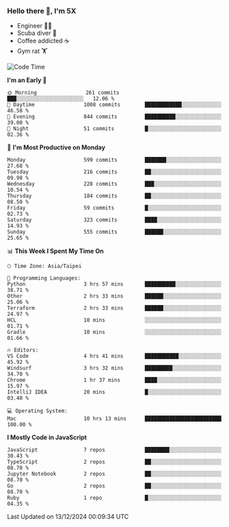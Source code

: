 ### Hello there 👋, I'm 5X

* Engineer 👨‍💻
* Scuba diver 🤿
* Coffee addicted ☕️
* Gym rat 🏋️

<!--START_SECTION:waka-->
![Code Time](http://img.shields.io/badge/Code%20Time-1%2C345%20hrs%2056%20mins-blue)

**I'm an Early 🐤** 

```text
🌞 Morning                261 commits         ███░░░░░░░░░░░░░░░░░░░░░░   12.06 % 
🌆 Daytime                1008 commits        ████████████░░░░░░░░░░░░░   46.58 % 
🌃 Evening                844 commits         ██████████░░░░░░░░░░░░░░░   39.00 % 
🌙 Night                  51 commits          █░░░░░░░░░░░░░░░░░░░░░░░░   02.36 % 
```
📅 **I'm Most Productive on Monday** 

```text
Monday                   599 commits         ███████░░░░░░░░░░░░░░░░░░   27.68 % 
Tuesday                  216 commits         ██░░░░░░░░░░░░░░░░░░░░░░░   09.98 % 
Wednesday                228 commits         ███░░░░░░░░░░░░░░░░░░░░░░   10.54 % 
Thursday                 184 commits         ██░░░░░░░░░░░░░░░░░░░░░░░   08.50 % 
Friday                   59 commits          █░░░░░░░░░░░░░░░░░░░░░░░░   02.73 % 
Saturday                 323 commits         ████░░░░░░░░░░░░░░░░░░░░░   14.93 % 
Sunday                   555 commits         ██████░░░░░░░░░░░░░░░░░░░   25.65 % 
```


📊 **This Week I Spent My Time On** 

```text
🕑︎ Time Zone: Asia/Taipei

💬 Programming Languages: 
Python                   3 hrs 57 mins       ██████████░░░░░░░░░░░░░░░   38.71 % 
Other                    2 hrs 33 mins       ██████░░░░░░░░░░░░░░░░░░░   25.06 % 
Terraform                2 hrs 33 mins       ██████░░░░░░░░░░░░░░░░░░░   24.97 % 
HCL                      10 mins             ░░░░░░░░░░░░░░░░░░░░░░░░░   01.71 % 
Gradle                   10 mins             ░░░░░░░░░░░░░░░░░░░░░░░░░   01.66 % 

🔥 Editors: 
VS Code                  4 hrs 41 mins       ███████████░░░░░░░░░░░░░░   45.92 % 
Windsurf                 3 hrs 32 mins       █████████░░░░░░░░░░░░░░░░   34.70 % 
Chrome                   1 hr 37 mins        ████░░░░░░░░░░░░░░░░░░░░░   15.97 % 
IntelliJ IDEA            20 mins             █░░░░░░░░░░░░░░░░░░░░░░░░   03.40 % 

💻 Operating System: 
Mac                      10 hrs 13 mins      █████████████████████████   100.00 % 
```

**I Mostly Code in JavaScript** 

```text
JavaScript               7 repos             ████████░░░░░░░░░░░░░░░░░   30.43 % 
TypeScript               2 repos             ██░░░░░░░░░░░░░░░░░░░░░░░   08.70 % 
Jupyter Notebook         2 repos             ██░░░░░░░░░░░░░░░░░░░░░░░   08.70 % 
Go                       2 repos             ██░░░░░░░░░░░░░░░░░░░░░░░   08.70 % 
Ruby                     1 repo              █░░░░░░░░░░░░░░░░░░░░░░░░   04.35 % 
```




 Last Updated on 13/12/2024 00:09:34 UTC
<!--END_SECTION:waka-->

